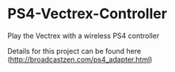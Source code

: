 # PS4-Vectrex-Controller
Play the Vectrex with a wireless PS4 controller

Details for this project can be found here (http://broadcastzen.com/ps4_adapter.html)
